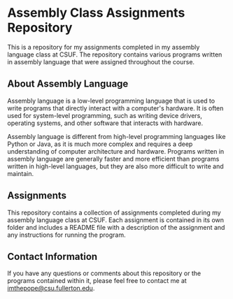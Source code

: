 # Assembly Class Assignments Repository  
This is a repository for my assignments completed in my assembly language class at CSUF. The repository contains various programs written in assembly language that were assigned throughout the course.

## About Assembly Language  
Assembly language is a low-level programming language that is used to write programs that directly interact with a computer's hardware. It is often used for system-level programming, such as writing device drivers, operating systems, and other software that interacts with hardware.

Assembly language is different from high-level programming languages like Python or Java, as it is much more complex and requires a deep understanding of computer architecture and hardware. Programs written in assembly language are generally faster and more efficient than programs written in high-level languages, but they are also more difficult to write and maintain.

## Assignments  
This repository contains a collection of assignments completed during my assembly language class at CSUF. Each assignment is contained in its own folder and includes a README file with a description of the assignment and any instructions for running the program.

## Contact Information
If you have any questions or comments about this repository or the programs contained within it, please feel free to contact me at imthepope@csu.fullerton.edu.
